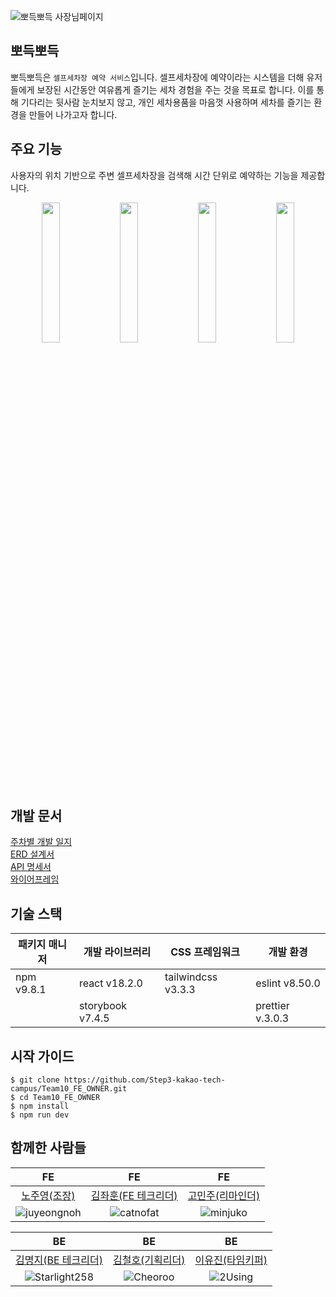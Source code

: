 ![뽀득뽀득 사장님페이지](https://user-images.githubusercontent.com/104883910/273441053-32a84549-2115-455a-aeb5-a2e11a3dafae.png)

## 뽀득뽀득

뽀득뽀득은 `셀프세차장 예약 서비스`입니다. 셀프세차장에 예약이라는 시스템을 더해 유저들에게 보장된 시간동안 여유롭게 즐기는 세차 경험을 주는 것을 목표로 합니다. 이를 통해 기다리는 뒷사람 눈치보지 않고, 개인 세차용품을 마음껏 사용하며 세차를 즐기는 환경을 만들어 나가고자 합니다.

## 주요 기능

사용자의 위치 기반으로 주변 셀프세차장을 검색해 시간 단위로 예약하는 기능을 제공합니다.

<p align="center">
  <img src="https://user-images.githubusercontent.com/104883910/273441056-05c43463-5bd5-4656-95fb-f6b135d64659.png" align="center" width="24%">
  <img src="https://user-images.githubusercontent.com/104883910/273441057-8feb9154-acc2-499d-9b1a-833f59a0cebc.png" align="center" width="24%">
  <img src="https://user-images.githubusercontent.com/104883910/273441058-d923cc94-5b53-4ab2-9f52-67ebb8a6454c.png" align="center" width="24%">
  <img src="https://user-images.githubusercontent.com/104883910/273443450-10a46190-e2b8-427d-803d-ba2001291a68.png" align="center" width="24%">
</p>

## 개발 문서

[주차별 개발 일지](https://www.notion.so/6cedabdbf1e343ab9bd64354ee45515f?pvs=4)<br>
[ERD 설계서](https://www.notion.so/ERD-984ec51ccd7e435f8331857a325d1516?pvs=4)<br>
[API 명세서](https://www.notion.so/API-67efa4eea535426b89649a8c311b80a0?pvs=4)<br>
[와이어프레임](https://www.figma.com/file/raidVFqnBM3KgJY4KFCoB1/%EB%BD%80%EB%93%9D%EB%BD%80%EB%93%9D-%EC%99%80%EC%9D%B4%EC%96%B4%ED%94%84%EB%A0%88%EC%9E%84?type=design&node-id=1832%3A6899&mode=design&t=X4E2jm08WA3gzqba-1)

## 기술 스택

| 패키지 매니저 | 개발 라이브러리  | CSS 프레임워크     | 개발 환경        |
| ------------- | ---------------- | ------------------ | ---------------- |
| npm v9.8.1    | react v18.2.0    | tailwindcss v3.3.3 | eslint v8.50.0   |
|               | storybook v7.4.5 |                    | prettier v.3.0.3 |

## 시작 가이드

```
$ git clone https://github.com/Step3-kakao-tech-campus/Team10_FE_OWNER.git
$ cd Team10_FE_OWNER
$ npm install
$ npm run dev
```

## 함께한 사람들

|                                                           FE                                                           |                                                         FE                                                          |                                                         FE                                                         |
| :--------------------------------------------------------------------------------------------------------------------: | :-----------------------------------------------------------------------------------------------------------------: | :----------------------------------------------------------------------------------------------------------------: |
|                                     [노주영(조장)](https://github.com/juyeongnoh)                                      |                                 [김좌훈(FE 테크리더)](https://github.com/catnofat)                                  |                                   [고민주(리마인더)](https://github.com/minjuko)                                   |
| ![juyeongnoh](https://user-images.githubusercontent.com/104883910/273441208-04b916c7-3d13-437e-b269-6837e6977453.jpeg) | ![catnofat](https://user-images.githubusercontent.com/104883910/273441205-78f72cd1-1c75-495c-9d9a-9fd68ee7f755.png) | ![minjuko](https://user-images.githubusercontent.com/104883910/273441202-5cd106a5-b15c-4b1e-a609-59c1ce2d05ae.png) |

|                                                           BE                                                            |                                                         BE                                                         |                                                        BE                                                         |
| :---------------------------------------------------------------------------------------------------------------------: | :----------------------------------------------------------------------------------------------------------------: | :---------------------------------------------------------------------------------------------------------------: |
|                                 [김명지(BE 테크리더)](https://github.com/Starlight258)                                  |                                   [김철호(기획리더)](https://github.com/Cheoroo)                                   |                                   [이유진(타임키퍼)](https://github.com/2Using)                                   |
| ![Starlight258](https://user-images.githubusercontent.com/104883910/273441204-57ff5077-61b7-46fb-9252-4d07d751c2f7.png) | ![Cheoroo](https://user-images.githubusercontent.com/104883910/273441206-53e3289b-4d54-416c-a4bb-8378b6bdeee5.png) | ![2Using](https://user-images.githubusercontent.com/104883910/273441211-80d28f43-ef45-40cc-893a-f3787823f725.png) |

